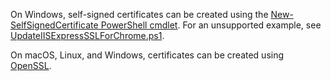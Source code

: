 On Windows, self-signed certificates can be created using the [New-SelfSignedCertificate PowerShell cmdlet](/powershell/module/pkiclient/new-selfsignedcertificate?view=win10-ps). For an unsupported example, see [UpdateIISExpressSSLForChrome.ps1](https://github.com/aspnet/Docs/tree/live/aspnetcore/includes/make-x509-cert/UpdateIISExpressSSLForChrome.ps1).

On macOS, Linux, and Windows, certificates can be created using [OpenSSL](https://www.openssl.org/).
